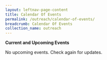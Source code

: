 ```yaml
---
layout: leftnav-page-content
title: Calendar Of Events
permalink: /outreach/calendar-of-events/
breadcrumb: Calendar Of Events
collection_name: outreach
---
```


**Current and Upcoming Events**

No upcoming events. Check again for updates. 

